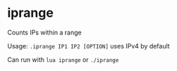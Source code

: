 # iprange
Counts IPs within a range

Usage: `.iprange IP1 IP2 [OPTION]`
uses IPv4 by default

Can run with `lua iprange` or `./iprange`